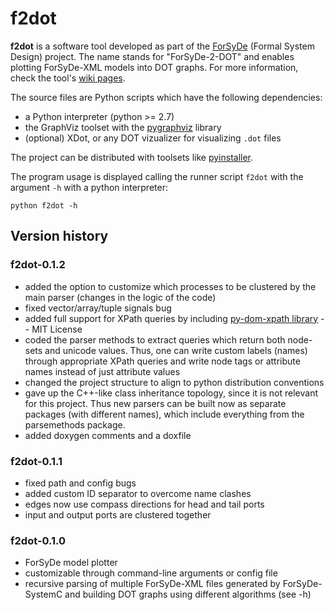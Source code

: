 # f2dot

**f2dot** is a software tool developed as part of the [ForSyDe](https://forsyde.ict.kth.se) (Formal System
Design) project.
The name stands for "ForSyDe-2-DOT" and enables plotting ForSyDe-XML models into DOT graphs.
For more information, check the tool's [wiki pages](../../wiki).

The source files are Python scripts which have the following
dependencies: 
 - a Python interpreter (python >= 2.7)
 - the GraphViz toolset with the [pygraphviz](http://pygraphviz.github.io) library
 - (optional) XDot, or any DOT vizualizer for visualizing `.dot` files

The project can be distributed with toolsets like [pyinstaller](http://www.pyinstaller.org).

The program usage is displayed calling the runner script `f2dot` with
the argument `-h` with a python interpreter:

```
python f2dot -h
```


## Version history

### f2dot-0.1.2
 * added the option to customize which processes to be clustered by
   the main parser (changes in the logic of the code)
 * fixed vector/array/tuple signals bug
 * added full support for XPath queries by including [py-dom-xpath
   library](https://code.google.com/p/py-dom-xpath/) -- MIT License
 * coded the parser methods to extract queries which return both
   node-sets and unicode values. Thus, one can write custom labels
   (names) through appropriate XPath queries and write node tags or
   attribute names instead of just attribute values 
 * changed the project structure to align to python distribution
   conventions
 * gave up the C++-like class inheritance topology, since it is not
   relevant for this project. Thus new parsers can be built now as
   separate packages (with different names), which include everything
   from the parsemethods package.
 * added doxygen comments and a doxfile

### f2dot-0.1.1
 * fixed path and config bugs
 * added custom ID separator to overcome name clashes
 * edges now use compass directions for head and tail ports
 * input and output ports are clustered together

### f2dot-0.1.0
 * ForSyDe model plotter
 * customizable through command-line arguments or config file
 * recursive parsing of multiple ForSyDe-XML files generated by
   ForSyDe-SystemC and building DOT graphs using different algorithms
   (see -h)
